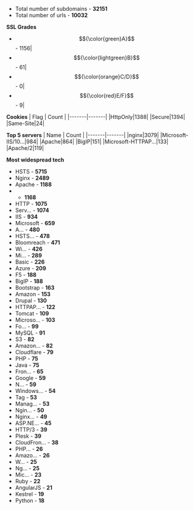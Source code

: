  - Total number of subdomains - **32151**
 - Total number of urls - **10032**


**SSL Grades**
 - $${\color{green}A}$$ - 1156|
 - $${\color{lightgreen}B}$$ - 61|
 - $${\color{orange}C/D}$$ - 0|
 - $${\color{red}E/F}$$ - 9|


**Cookies**
| Flag | Count |
|-------|-------|
|HttpOnly|1388|
|Secure|1394|
|Same-Site|24|


**Top 5 servers**
| Name | Count |
|-------|-------|
|nginx|3079|
|Microsoft-IIS/10...|984|
|Apache|864|
|BigIP|151|
|Microsoft-HTTPAP...|133|
|Apache/2|119|


**Most widespread tech**
- HSTS - **5715** 
- Nginx - **2489** 
- Apache - **1188** 
-  - **1168** 
- HTTP - **1075** 
- Serv... - **1074** 
- IIS - **934** 
- Microsoft - **659** 
- A... - **480** 
- HSTS... - **478** 
- Bloomreach - **471** 
- Wi... - **426** 
- Mi... - **289** 
- Basic - **226** 
- Azure - **209** 
- F5 - **188** 
- BigIP - **188** 
- Bootstrap - **163** 
- Amazon - **153** 
- Drupal - **130** 
- HTTPAP... - **122** 
- Tomcat - **109** 
- Microso... - **103** 
- Fo... - **99** 
- MySQL - **91** 
- S3 - **82** 
- Amazon... - **82** 
- Cloudflare - **79** 
- PHP - **75** 
- Java - **75** 
- Fron... - **65** 
- Google - **59** 
- N... - **59** 
- Windows... - **54** 
- Tag - **53** 
- Manag... - **53** 
- Ngin... - **50** 
- Nginx... - **49** 
- ASP.NE... - **45** 
- HTTP/3 - **39** 
- Plesk - **39** 
- CloudFron... - **38** 
- PHP... - **26** 
- Amazo... - **26** 
- W... - **25** 
- Ng... - **25** 
- Mic... - **23** 
- Ruby - **22** 
- AngularJS - **21** 
- Kestrel - **19** 
- Python - **18** 

